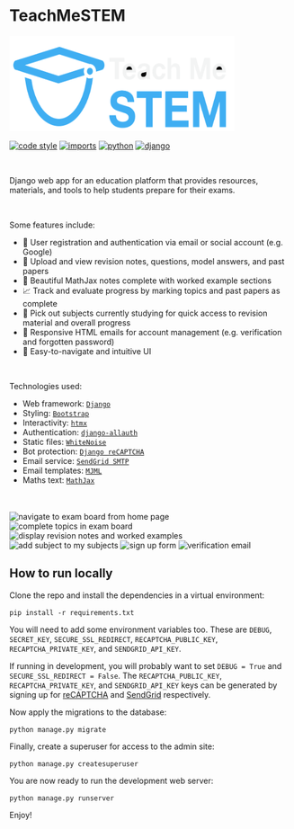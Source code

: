 # TeachMeSTEM

<img alt="teachmestem logo" src="staticfiles/images/teachmestem.svg" width="400" height="170">

[![code style](https://img.shields.io/badge/code_style-black-black)](https://github.com/psf/black)
[![imports](https://img.shields.io/badge/imports-isort-blue)](https://github.com/PyCQA/isort)
[![python](https://img.shields.io/badge/python-3.12-ffde75)](https://github.com/python/cpython)
[![django](https://img.shields.io/badge/django-5.2-0c4b32)](https://github.com/django/django)

<br>

Django web app for an education platform that provides resources, materials, and tools to help students prepare for their exams.

<br>

Some features include:

- 🔑 User registration and authentication via email or social account (e.g. Google)
- 📝 Upload and view revision notes, questions, model answers, and past papers
- 📐 Beautiful MathJax notes complete with worked example sections
- 📈 Track and evaluate progress by marking topics and past papers as complete
- 📍 Pick out subjects currently studying for quick access to revision material and overall progress
- 💌 Responsive HTML emails for account management (e.g. verification and forgotten password)
- 🚢 Easy-to-navigate and intuitive UI

<br>

Technologies used:

- Web framework: [`Django`](https://www.djangoproject.com/)
- Styling: [`Bootstrap`](https://getbootstrap.com/)
- Interactivity: [`htmx`](https://htmx.org/)
- Authentication: [`django-allauth`](https://allauth.org/)
- Static files: [`WhiteNoise`](https://github.com/evansd/whitenoise)
- Bot protection: [`Django reCAPTCHA`](https://github.com/django-recaptcha/django-recaptcha)
- Email service: [`SendGrid SMTP`](https://sendgrid.com/)
- Email templates: [`MJML`](https://mjml.io/)
- Maths text: [`MathJax`](https://www.mathjax.org/)

<br>
<br>

<img width="49%" alt="navigate to exam board from home page" src="https://github.com/user-attachments/assets/b2db8f76-3505-4327-989c-8ae3a3fea0cb"/>
<img width="49%" alt="complete topics in exam board" src="https://github.com/user-attachments/assets/369955e8-1c59-4b61-81b5-cbae197103bf"/>
<img width="49%" alt="display revision notes and worked examples" src="https://github.com/user-attachments/assets/dcf5c18d-6c48-49e4-8a16-ab2de00879b6"/>
<img width="49%" alt="add subject to my subjects" src="https://github.com/user-attachments/assets/28f14c6d-1aae-4fc7-9e7d-8e97bbb8fd32"/>
<img width="49%" alt="sign up form" src="https://github.com/user-attachments/assets/1c0d6dcd-0040-489a-b5f2-0a135cf3fbd4" />
<img width="49%" alt="verification email" src="https://github.com/user-attachments/assets/3a737182-4cfd-4d5e-a1a7-934478b35e60" />


## How to run locally

Clone the repo and install the dependencies in a virtual environment:
```
pip install -r requirements.txt
```

You will need to add some environment variables too. These are `DEBUG`, `SECRET_KEY`, `SECURE_SSL_REDIRECT`, `RECAPTCHA_PUBLIC_KEY`, `RECAPTCHA_PRIVATE_KEY`, and `SENDGRID_API_KEY`.

If running in development, you will probably want to set `DEBUG = True` and `SECURE_SSL_REDIRECT = False`. The `RECAPTCHA_PUBLIC_KEY`, `RECAPTCHA_PRIVATE_KEY`, and `SENDGRID_API_KEY` keys can be generated by signing up for [reCAPTCHA](https://cloud.google.com/security/products/recaptcha) and [SendGrid](https://sendgrid.com/) respectively.

Now apply the migrations to the database:
```
python manage.py migrate
```

Finally, create a superuser for access to the admin site:
```
python manage.py createsuperuser
```

You are now ready to run the development web server:
```
python manage.py runserver
```
Enjoy!
